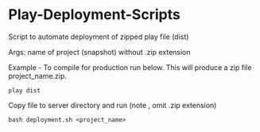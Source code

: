 Play-Deployment-Scripts
=======================

Script to automate deployment of zipped play file (dist)


Args: name of project (snapshot) without .zip extension

Example - To compile for production run below.  This will produce a zip file project_name.zip.  
```
play dist
```


Copy file to server directory and run (note , omit .zip extension)
```
bash deployment.sh <project_name>	
```
